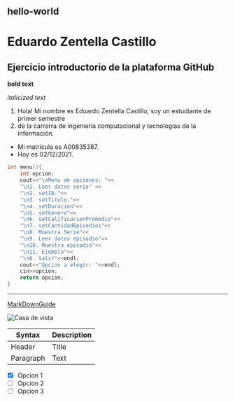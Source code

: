 ## hello-world
# Eduardo Zentella Castillo
## Ejercicio introductorio de la plataforma GitHub

**bold text**

*italicized text*

1. Hola! Mi nombre es Eduardo Zentella Castillo, soy un estudiante de primer semestre 
2. de la carrerra de ingenieria computacional y tecnologias de la información.

- Mi matricula es A00835387.
- Hoy es 02/12/2021.

```c++
int menu(){
    int opcion;
    cout<<"\nMenu de opciones: "<<
    "\n1. Leer datos serie" <<
    "\n2. setID."<<
    "\n3. setTitulo."<<
    "\n4. setDuracion"<<
    "\n5. setGenero"<<
    "\n6. setCalificacionPromedio"<<
    "\n7. setCantidadEpisodios"<<
    "\n8. Muestra Serie"<<
    "\n9. Leer datos episodio"<<
    "\n10. Muestra episodio"<<
    "\n11. Ejemplo"<<
    "\n0. Salir"<<endl;
    cout<<"Opcion a elegir: "<<endl;
    cin>>opcion;
    return opcion;
}

```
____

[MarkDownGuide](https://www.markdownguide.org/cheat-sheet/)

![Casa de vista](https://cdn.pixabay.com/photo/2016/11/18/17/46/house-1836070_960_720.jpg)

| Syntax | Description |
| ----------- | ----------- |
| Header | Title |
| Paragraph | Text |

- [x] Opcion 1
- [ ] Opcion 2
- [ ] Opcion 3
